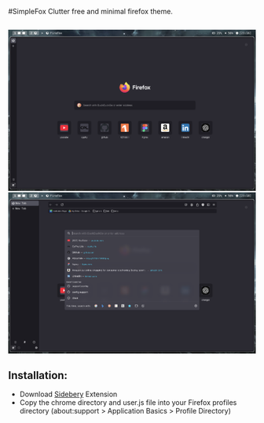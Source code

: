 #SimpleFox
Clutter free and minimal firefox theme.

##

![SimpleFox Preview 1](media/SCR-20250118-ubxd.png)
![SimpleFox Preview 2](media/SCR-20250118-ucnf.png)

## Installation:

- Download [Sidebery](https://addons.mozilla.org/en-US/firefox/addon/sidebery/) Extension
- Copy the chrome directory and user.js file into your Firefox profiles directory (about:support > Application Basics > Profile Directory)
